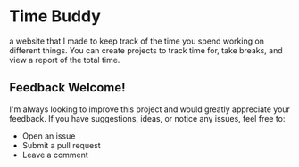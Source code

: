 # Time Buddy

a website that I made to keep track of the time you spend working on different things. 
You can create projects to track time for, take breaks, and view a report of the total time.

## Feedback Welcome!
I'm always looking to improve this project and would greatly appreciate your feedback. If you have suggestions, ideas, or notice any issues, feel free to:

- Open an issue
- Submit a pull request
- Leave a comment
